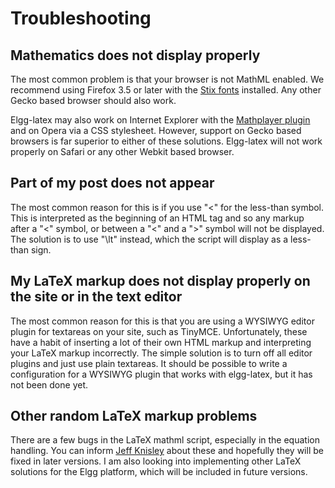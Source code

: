 # Troubleshooting #

## Mathematics does not display properly ##

The most common problem is that your browser is not MathML enabled.  We recommend using Firefox 3.5 or later with the [Stix fonts](http://www.aip.org/stixfonts/) installed.  Any other Gecko based browser should also work.

Elgg-latex may also work on Internet Explorer with the [Mathplayer plugin](http://www.dessci.com/en/products/mathplayer/) and on Opera via a CSS stylesheet.  However, support on Gecko based browsers is far superior to either of these solutions.  Elgg-latex will not work properly on Safari or any other Webkit based browser.

## Part of my post does not appear ##

The most common reason for this is if you use "<" for the less-than symbol.  This is interpreted as the beginning of an HTML tag and so any markup after a "<" symbol, or between a "<" and a ">" symbol will not be displayed.  The solution is to use "\lt" instead, which the script will display as a less-than sign.

## My LaTeX markup does not display properly on the site or in the text editor ##

The most common reason for this is that you are using a WYSIWYG editor plugin for textareas on your site, such as TinyMCE.  Unfortunately, these have a habit of inserting a lot of their own HTML markup and interpreting your LaTeX markup incorrectly.  The simple solution is to turn off all editor plugins and just use plain textareas.  It should be possible to write a configuration for a WYSIWYG plugin that works with elgg-latex, but it has not been done yet.

## Other random LaTeX markup problems ##

There are a few bugs in the LaTeX mathml script, especially in the equation handling.  You can inform [Jeff Knisley](http://faculty.etsu.edu/knisleyj/) about these and hopefully they will be fixed in later versions.  I am also looking into implementing other LaTeX solutions for the Elgg platform, which will be included in future versions.